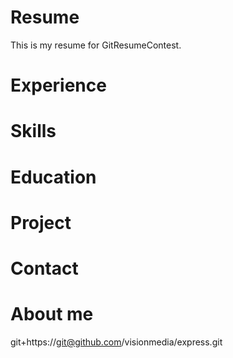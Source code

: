 # Resume
This is my resume for GitResumeContest.
# Experience
# Skills
# Education
# Project
# Contact
# About me
git+https://git@github.com/visionmedia/express.git
